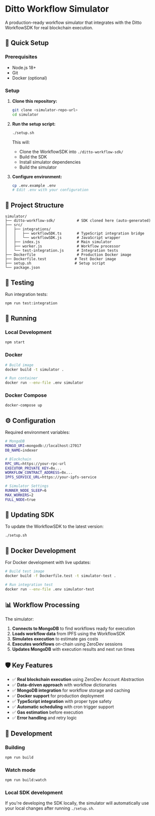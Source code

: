 # Ditto Workflow Simulator

A production-ready workflow simulator that integrates with the Ditto WorkflowSDK for real blockchain execution.

## 🚀 Quick Setup

### Prerequisites
- Node.js 18+ 
- Git
- Docker (optional)

### Setup

1. **Clone this repository:**
   ```bash
   git clone <simulator-repo-url>
   cd simulator
   ```

2. **Run the setup script:**
   ```bash
   ./setup.sh
   ```
   This will:
   - Clone the WorkflowSDK into `./ditto-workflow-sdk/`
   - Build the SDK
   - Install simulator dependencies
   - Build the simulator

3. **Configure environment:**
   ```bash
   cp .env.example .env
   # Edit .env with your configuration
   ```

## 📁 Project Structure

```
simulator/
├── ditto-workflow-sdk/          # SDK cloned here (auto-generated)
├── src/
│   ├── integrations/
│   │   ├── workflowSDK.ts       # TypeScript integration bridge
│   │   └── workflowSDK.js       # JavaScript wrapper
│   ├── index.js                 # Main simulator
│   ├── worker.js                # Workflow processor
│   └── test-integration.js      # Integration tests
├── Dockerfile                   # Production Docker image
├── Dockerfile.test             # Test Docker image
├── setup.sh                    # Setup script
└── package.json
```

## 🧪 Testing

Run integration tests:
```bash
npm run test:integration
```

## 🏃 Running

### Local Development
```bash
npm start
```

### Docker
```bash
# Build image
docker build -t simulator .

# Run container
docker run --env-file .env simulator
```

### Docker Compose
```bash
docker-compose up
```

## ⚙️ Configuration

Required environment variables:

```bash
# MongoDB
MONGO_URI=mongodb://localhost:27017
DB_NAME=indexer

# Blockchain
RPC_URL=https://your-rpc-url
EXECUTOR_PRIVATE_KEY=0x...
WORKFLOW_CONTRACT_ADDRESS=0x...
IPFS_SERVICE_URL=https://your-ipfs-service

# Simulator Settings  
RUNNER_NODE_SLEEP=6
MAX_WORKERS=2
FULL_NODE=true
```

## 🔄 Updating SDK

To update the WorkflowSDK to the latest version:
```bash
./setup.sh
```

## 🐳 Docker Development

For Docker development with live updates:
```bash
# Build test image
docker build -f Dockerfile.test -t simulator-test .

# Run integration test
docker run --env-file .env simulator-test
```

## 📊 Workflow Processing

The simulator:
1. **Connects to MongoDB** to find workflows ready for execution
2. **Loads workflow data** from IPFS using the WorkflowSDK
3. **Simulates execution** to estimate gas costs
4. **Executes workflows** on-chain using ZeroDev sessions
5. **Updates MongoDB** with execution results and next run times

## 🛡️ Key Features

- ✅ **Real blockchain execution** using ZeroDev Account Abstraction
- ✅ **Data-driven approach** with workflow dictionaries
- ✅ **MongoDB integration** for workflow storage and caching
- ✅ **Docker support** for production deployment
- ✅ **TypeScript integration** with proper type safety
- ✅ **Automatic scheduling** with cron trigger support
- ✅ **Gas estimation** before execution
- ✅ **Error handling** and retry logic

## 🔧 Development

### Building
```bash
npm run build
```

### Watch mode
```bash
npm run build:watch
```

### Local SDK development
If you're developing the SDK locally, the simulator will automatically use your local changes after running `./setup.sh`. 